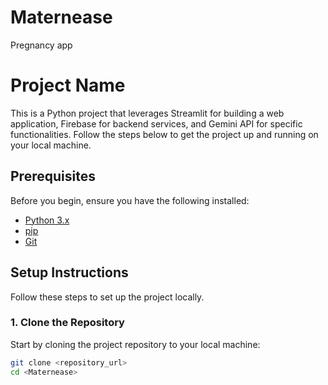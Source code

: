 # Maternease
Pregnancy app
# Project Name

This is a Python project that leverages Streamlit for building a web application, Firebase for backend services, and Gemini API for specific functionalities. Follow the steps below to get the project up and running on your local machine.

## Prerequisites

Before you begin, ensure you have the following installed:
- [Python 3.x](<https://www.python.org/downloads/>)
- [pip](<https://pip.pypa.io/en/stable/>)
- [Git](<https://git-scm.com/>)

## Setup Instructions

Follow these steps to set up the project locally.

### 1. Clone the Repository

Start by cloning the project repository to your local machine:

```bash
git clone <repository_url>
cd <Maternease>
